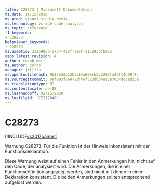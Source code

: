 ```yaml
---
title: C28273 | Microsoft-Dokumentation
ms.date: 11/15/2016
ms.prod: visual-studio-dev14
ms.technology: vs-ide-code-analysis
ms.topic: reference
f1_keywords:
- C28273
helpviewer_keywords:
- C28273
ms.assetid: 3115995b-5734-425f-91ef-115293bfb862
caps.latest.revision: 4
author: corob-msft
ms.author: corob
manager: jillfra
ms.openlocfilehash: 9b83e30b12b2bb3a606cb2c2286fa4ef14c09f84
ms.sourcegitcommit: 68f893f6e472df46f323db34a13a7034dccad25a
ms.translationtype: MT
ms.contentlocale: de-DE
ms.lasthandoff: 02/15/2020
ms.locfileid: "77277840"
---
```

# <a name="c28273"></a>C28273
[!INCLUDE[vs2017banner](../includes/vs2017banner.md)]

Warnung C28273: Für die Funktion ist der Hinweis inkonsistent mit der Funktionsdeklaration.  
  
 Diese Warnung weist auf einen Fehler in den Anmerkungen hin, nicht auf den Code, der analysiert wird. Die Anmerkungen, die in einer Funktionsdefinition angezeigt werden, sind nicht mit denen in einer Deklaration konsistent. Die beiden Anmerkungen sollten entsprechend aufgelöst werden.
